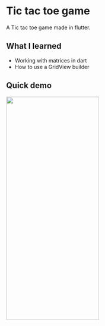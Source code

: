 # Tic tac toe game

A Tic tac toe game made in flutter.

## What I learned

* Working with matrices in dart
* How to use a GridView builder

## Quick demo
<img src="Recording.gif" width="250" height="600"/>
